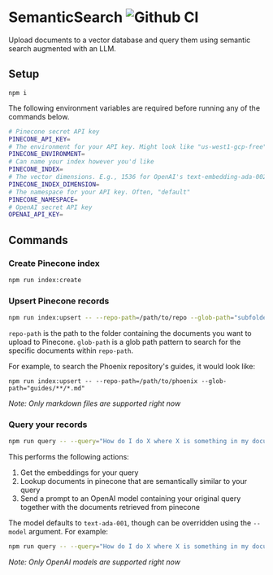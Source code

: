 # SemanticSearch ![Github CI](https://github.com/axilla-io/semanticsearch/workflows/Github%20CI/badge.svg)

Upload documents to a vector database and query them using semantic search augmented with an LLM.

## Setup

```
npm i
```

The following environment variables are required before running any of the commands below.

```bash
# Pinecone secret API key
PINECONE_API_KEY=
# The environment for your API key. Might look like "us-west1-gcp-free"
PINECONE_ENVIRONMENT=
# Can name your index however you'd like
PINECONE_INDEX=
# The vector dimensions. E.g., 1536 for OpenAI's text-embedding-ada-002 embedding model
PINECONE_INDEX_DIMENSION=
# The namespace for your API key. Often, "default"
PINECONE_NAMESPACE=
# OpenAI secret API key
OPENAI_API_KEY=
```

## Commands

### Create Pinecone index

```bash
npm run index:create
```

### Upsert Pinecone records

```bash
npm run index:upsert -- --repo-path=/path/to/repo --glob-path="subfolder/**/*.ext"
```

`repo-path` is the path to the folder containing the documents you want to upload to Pinecone. `glob-path` is a glob path pattern to search for the specific documents within `repo-path`.

For example, to search the Phoenix repository's guides, it would look like:

```
npm run index:upsert -- --repo-path=/path/to/phoenix --glob-path="guides/**/*.md"
```

*Note: Only markdown files are supported right now*

### Query your records

```bash
npm run query -- --query="How do I do X where X is something in my documents?"
```

This performs the following actions:

1. Get the embeddings for your query
2. Lookup documents in pinecone that are semantically similar to your query
3. Send a prompt to an OpenAI model containing your original query together with the documents retrieved from pinecone

The model defaults to `text-ada-001`, though can be overridden using the `--model` argument. For example:

```bash
npm run query -- --query="How do I do X where X is something in my documents?" --model=text-curie-001
```

*Note: Only OpenAI models are supported right now*
